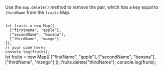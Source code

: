 Use the `map.delete()` method
to remove the pair, which has a key equal to `thirdName` from the `fruits` Map.

<Editor type="exercise" lang="javascript">
<code>
let fruits = new Map([
  ["firstName", "apple"],
  ["secondName", "banana"],
  ["thirdName", "mango"]
]);
// your code here;
console.log(fruits);
</code>

<solution>
let fruits = new Map([
  ["firstName", "apple"],
  ["secondName", "banana"],
  ["thirdName", "mango"]
]);
fruits.delete("thirdName");
console.log(fruits);
</solution>
</Editor>